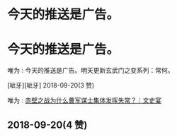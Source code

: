 # 今天的推送是广告。

# 今天的推送是广告。

唯为 : 今天的推送是广告。明天更新玄武门之变系列：常何。

[呲牙][呲牙] 2018-09-20(3 赞)

唯为 : [赤壁之战为什么曹军谋士集体发挥失常？｜文史宴](https://mp.weixin.qq.com/s/LRXYm5pD86ngVzPSECcMAg)

## 2018-09-20(4 赞)